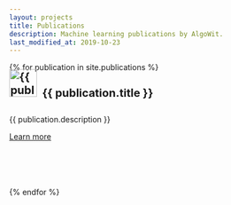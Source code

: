 ```yaml
---
layout: projects
title: Publications
description: Machine learning publications by AlgoWit.
last_modified_at: 2019-10-23
---
```


<div class="row">
  {% for publication in site.publications %}
  <div class="col-sm-6" style="padding-top:20px">
    <div class="card" style="height: 13rem;">
      <div class="card-body">
        <h4 class="card-title no-anchor" style="margin-top: -20px; font-size: 20px;"><a href="{{ publication.url }}"><img src="/assets/images/publications-icons/{{ publication.icon }}" alt="{{ publication.title }} logo" style="width:50px; margin-top:-5px"></a>&nbsp;&nbsp;{{ publication.title }}</h4>
        <p class="card-text">{{ publication.description }}</p>
        <a href="{{ publication.url }}" class="btn btn-outline-secondary btn-sm">Learn more</a>
      </div>
    </div>
  </div>
  {% endfor %}
</div>
